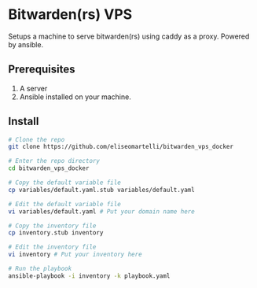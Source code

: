 # Bitwarden(rs) VPS

Setups a machine to serve bitwarden(rs) using caddy as a proxy.
Powered by ansible.

## Prerequisites

1. A server
2. Ansible installed on your machine.

## Install

```bash 
# Clone the repo
git clone https://github.com/eliseomartelli/bitwarden_vps_docker

# Enter the repo directory
cd bitwarden_vps_docker

# Copy the default variable file
cp variables/default.yaml.stub variables/default.yaml

# Edit the default variable file
vi variables/default.yaml # Put your domain name here

# Copy the inventory file
cp inventory.stub inventory

# Edit the inventory file
vi inventory # Put your inventory here

# Run the playbook
ansible-playbook -i inventory -k playbook.yaml
```

